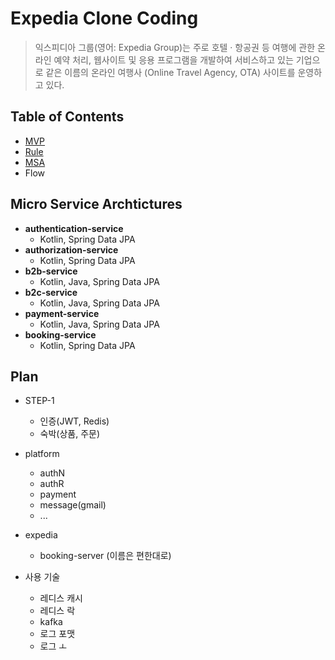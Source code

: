 # Expedia Clone Coding

> 익스피디아 그룹(영어: Expedia Group)는 주로 호텔 · 항공권 등 여행에 관한 온라인 예약 처리, 웹사이트 및 응용 프로그램을 개발하여 서비스하고 있는 기업으로 같은 이름의 온라인 여행사 (Online Travel Agency, OTA) 사이트를 운영하고 있다.

## Table of Contents

- [MVP](https://github.com/cIonecoder/expedia/wiki/MVP)
- [Rule](https://github.com/cIonecoder/expedia/issues/1)
- [MSA](https://github.com/cIonecoder/expedia/issues/1)
- Flow

## Micro Service Archtictures

- __authentication-service__
  - Kotlin, Spring Data JPA
- __authorization-service__
  - Kotlin, Spring Data JPA
- __b2b-service__
  - Kotlin, Java, Spring Data JPA
- __b2c-service__
  - Kotlin, Java, Spring Data JPA
- __payment-service__ 
  - Kotlin, Java, Spring Data JPA
- __booking-service__
  - Kotlin, Spring Data JPA
  
## Plan

- STEP-1
  - 인증(JWT, Redis)
  - 숙박(상품, 주문)

- platform
  - authN
  - authR
  - payment
  - message(gmail)
  - ...
- expedia
  - booking-server (이름은 편한대로)
  
- 사용 기술
  - 레디스 캐시
  - 레디스 락
  - kafka
  - 로그 포맷
  - 로그 ㅗ

